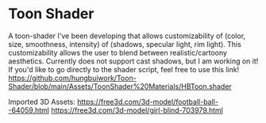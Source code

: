 # Toon Shader
A toon-shader I've been developing that allows customizability of (color, size, smoothness, intensity) of (shadows, specular light, rim light). This customizability allows the user to blend between realistic/cartoony aesthetics. Currently does not support cast shadows, but I am working on it!
If you'd like to go directly to the shader script, feel free to use this link! 
https://github.com/hungbuiwork/Toon-Shader/blob/main/Assets/ToonShader%20Materials/HBToon.shader
 
 
 
 
 
 
Imported 3D Assets:
https://free3d.com/3d-model/football-ball--64059.html
https://free3d.com/3d-model/girl-blind-703979.html
